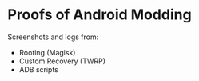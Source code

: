 # Proofs of Android Modding  
Screenshots and logs from:  
- Rooting (Magisk)  
- Custom Recovery (TWRP)  
- ADB scripts  
